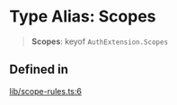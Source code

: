 # Type Alias: Scopes

> **Scopes**: keyof `AuthExtension.Scopes`

## Defined in

[lib/scope-rules.ts:6](https://github.com/andreisergiu98/baeta/blob/277f62f15bfdecc05d507a84e60b62e5bc08a747/packages/extension-auth/lib/scope-rules.ts#L6)
